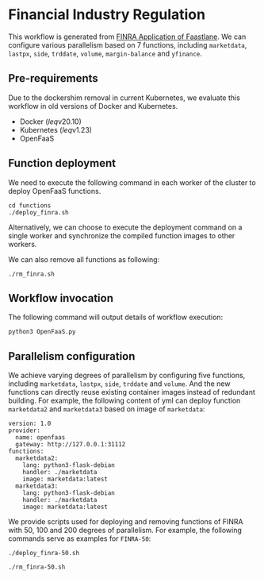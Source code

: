 # Financial Industry Regulation
This workflow is generated from [FINRA Application of Faastlane](https://github.com/csl-iisc/faastlane/tree/master/benchmarks/finra). We can configure various parallelism based on 7 functions, including `marketdata`, `lastpx`, `side`, `trddate`, `volume`, `margin-balance` and `yfinance`.

## Pre-requirements
Due to the dockershim removal in current Kubernetes, we evaluate this workflow in old versions of Docker and Kubernetes.
* Docker ($leq$v20.10)
* Kubernetes ($leq$v1.23)
* OpenFaaS

## Function deployment
We need to execute the following command in each worker of the cluster to deploy OpenFaaS functions.
```
cd functions
./deploy_finra.sh
```
Alternatively, we can choose to execute the deployment command on a single worker and synchronize the compiled function images to other workers.

We can also remove all functions as following:
```
./rm_finra.sh
```

## Workflow invocation
The following command will output details of workflow execution:
```
python3 OpenFaaS.py
```

## Parallelism configuration
We achieve varying degrees of parallelism by configuring five functions, including `marketdata`, `lastpx`, `side`, `trddate` and `volume`. And the new functions can directly reuse existing container images instead of redundant building. 
For example, the following content of yml can deploy function `marketdata2` and `marketdata3` based on image of `marketdata`:
```
version: 1.0
provider:
  name: openfaas
  gateway: http://127.0.0.1:31112
functions:
  marketdata2:
    lang: python3-flask-debian
    handler: ./marketdata
    image: marketdata:latest
  marketdata3:
    lang: python3-flask-debian
    handler: ./marketdata
    image: marketdata:latest
```

We provide scripts used for deploying and removing functions of FINRA with 50, 100 and 200 degrees of parallelism.
For example, the following commands serve as examples for `FINRA-50`:
```
./deploy_finra-50.sh

./rm_finra-50.sh
```